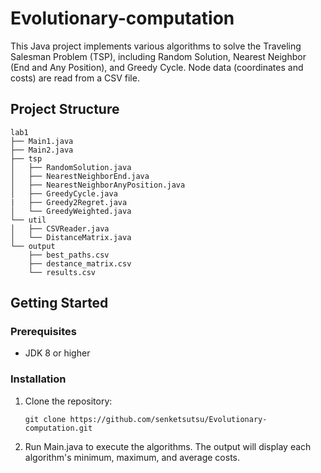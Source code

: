 # Evolutionary-computation

This Java project implements various algorithms to solve the Traveling Salesman Problem (TSP), including Random Solution, Nearest Neighbor (End and Any Position), and Greedy Cycle. Node data (coordinates and costs) are read from a CSV file.

## Project Structure
```
lab1
├── Main1.java
├── Main2.java          
├── tsp                      
│   ├── RandomSolution.java       
│   ├── NearestNeighborEnd.java 
│   ├── NearestNeighborAnyPosition.java
│   ├── GreedyCycle.java
|   ├── Greedy2Regret.java
│   └── GreedyWeighted.java
└── util               
│   ├── CSVReader.java      
│   └── DistanceMatrix.java      
└── output                      
    ├── best_paths.csv
    ├── destance_matrix.csv          
    └── results.csv 
```
## Getting Started

### Prerequisites

- JDK 8 or higher

### Installation

1. Clone the repository:
   ```
   git clone https://github.com/senketsutsu/Evolutionary-computation.git
   ```

2. Run Main.java to execute the algorithms. The output will display each algorithm's minimum, maximum, and average costs.


   



